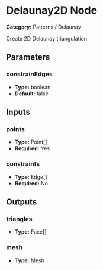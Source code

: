 
# Delaunay2D Node

**Category:** Patterns / Delaunay

Create 2D Delaunay triangulation

## Parameters


### constrainEdges
- **Type:** boolean
- **Default:** false





## Inputs


### points
- **Type:** Point[]
- **Required:** Yes



### constraints
- **Type:** Edge[]
- **Required:** No



## Outputs


### triangles
- **Type:** Face[]



### mesh
- **Type:** Mesh





